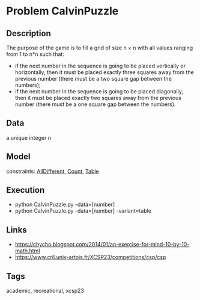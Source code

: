 # Problem CalvinPuzzle
## Description
The purpose of the game is to fill a grid of size n × n with all values ranging from 1 to n*n such that:
  - if the next number in the sequence is going to be placed vertically or horizontally, then it must be placed exactly three squares away
  from the previous number (there must be a two square gap between the numbers);
  - if the next number in the sequence is going to be placed diagonally, then it must be placed exactly two squares away
  from the previous number (there must be a one square gap between the numbers).

## Data
  a unique integer n

## Model
  constraints: [AllDifferent](http://pycsp.org/documentation/constraints/AllDifferent), [Count](http://pycsp.org/documentation/constraints/Count), [Table](http://pycsp.org/documentation/constraints/Table)

## Execution
  - python CalvinPuzzle.py -data=[number]
  - python CalvinPuzzle.py -data=[number] -variant=table

## Links
  - https://chycho.blogspot.com/2014/01/an-exercise-for-mind-10-by-10-math.html
  - https://www.cril.univ-artois.fr/XCSP23/competitions/csp/csp

## Tags
  academic, recreational, xcsp23
